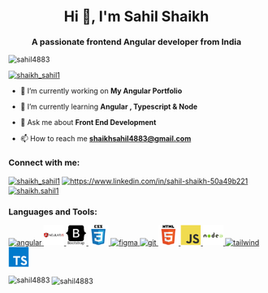 <h1 align="center">Hi 👋, I'm Sahil Shaikh</h1>
<h3 align="center">A passionate frontend Angular developer from India</h3>

<p align="left"> <img src="https://komarev.com/ghpvc/?username=sahil4883&label=Profile%20views&color=0e75b6&style=flat" alt="sahil4883" /> </p>

<p align="left"> <a href="https://twitter.com/shaikh_sahil1" target="blank"><img src="https://img.shields.io/twitter/follow/shaikh_sahil1?logo=twitter&style=for-the-badge" alt="shaikh_sahil1" /></a> </p>

- 🔭 I’m currently working on **My Angular Portfolio**

- 🌱 I’m currently learning **Angular , Typescript & Node**

- 💬 Ask me about **Front End Development**

- 📫 How to reach me **shaikhsahil4883@gmail.com**

<h3 align="left">Connect with me:</h3>
<p align="left">
<a href="https://twitter.com/shaikh_sahil1" target="blank"><img align="center" src="https://raw.githubusercontent.com/rahuldkjain/github-profile-readme-generator/master/src/images/icons/Social/twitter.svg" alt="shaikh_sahil1" height="30" width="40" /></a>
<a href="https://linkedin.com/in/https://www.linkedin.com/in/sahil-shaikh-50a49b221" target="blank"><img align="center" src="https://raw.githubusercontent.com/rahuldkjain/github-profile-readme-generator/master/src/images/icons/Social/linked-in-alt.svg" alt="https://www.linkedin.com/in/sahil-shaikh-50a49b221" height="30" width="40" /></a>
<a href="https://instagram.com/shaikh.sahil1" target="blank"><img align="center" src="https://raw.githubusercontent.com/rahuldkjain/github-profile-readme-generator/master/src/images/icons/Social/instagram.svg" alt="shaikh.sahil1" height="30" width="40" /></a>
</p>

<h3 align="left">Languages and Tools:</h3>
<p align="left"> <a href="https://angular.io" target="_blank" rel="noreferrer"> <img src="https://angular.io/assets/images/logos/angular/angular.svg" alt="angular" width="40" height="40"/> </a> <a href="https://angular.io" target="_blank" rel="noreferrer"> <img src="https://raw.githubusercontent.com/devicons/devicon/master/icons/angularjs/angularjs-original-wordmark.svg" alt="angularjs" width="40" height="40"/> </a> <a href="https://getbootstrap.com" target="_blank" rel="noreferrer"> <img src="https://raw.githubusercontent.com/devicons/devicon/master/icons/bootstrap/bootstrap-plain-wordmark.svg" alt="bootstrap" width="40" height="40"/> </a> <a href="https://www.w3schools.com/css/" target="_blank" rel="noreferrer"> <img src="https://raw.githubusercontent.com/devicons/devicon/master/icons/css3/css3-original-wordmark.svg" alt="css3" width="40" height="40"/> </a> <a href="https://www.figma.com/" target="_blank" rel="noreferrer"> <img src="https://www.vectorlogo.zone/logos/figma/figma-icon.svg" alt="figma" width="40" height="40"/> </a> <a href="https://git-scm.com/" target="_blank" rel="noreferrer"> <img src="https://www.vectorlogo.zone/logos/git-scm/git-scm-icon.svg" alt="git" width="40" height="40"/> </a> <a href="https://www.w3.org/html/" target="_blank" rel="noreferrer"> <img src="https://raw.githubusercontent.com/devicons/devicon/master/icons/html5/html5-original-wordmark.svg" alt="html5" width="40" height="40"/> </a> <a href="https://developer.mozilla.org/en-US/docs/Web/JavaScript" target="_blank" rel="noreferrer"> <img src="https://raw.githubusercontent.com/devicons/devicon/master/icons/javascript/javascript-original.svg" alt="javascript" width="40" height="40"/> </a> <a href="https://nodejs.org" target="_blank" rel="noreferrer"> <img src="https://raw.githubusercontent.com/devicons/devicon/master/icons/nodejs/nodejs-original-wordmark.svg" alt="nodejs" width="40" height="40"/> </a> <a href="https://tailwindcss.com/" target="_blank" rel="noreferrer"> <img src="https://www.vectorlogo.zone/logos/tailwindcss/tailwindcss-icon.svg" alt="tailwind" width="40" height="40"/> </a> <a href="https://www.typescriptlang.org/" target="_blank" rel="noreferrer"> <img src="https://raw.githubusercontent.com/devicons/devicon/master/icons/typescript/typescript-original.svg" alt="typescript" width="40" height="40"/> </a> </p>

<p><img align="left" src="https://github-readme-stats.vercel.app/api/top-langs?username=sahil4883&show_icons=true&locale=en&layout=compact" alt="sahil4883" /></p>

<p>&nbsp;<img align="center" src="https://github-readme-stats.vercel.app/api?username=sahil4883&show_icons=true&locale=en" alt="sahil4883" /></p>
